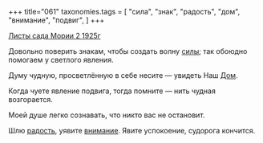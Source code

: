 +++
title="061"
taxonomies.tags = [
 "сила",
 "знак",
 "радость",
 "дом",
 "внимание",
 "подвиг",
]
+++

[Листы сада Мории 2 1925г](/agni/1925)

Довольно поверить знакам, чтобы создать волну [силы](/tags/сила); так обоюдно помогаем у светлого явления.   

Думу чудную, просветлённую в себе несите — увидеть Наш [Дом](/tags/дом).   

Когда чуете явление подвига, тогда помните — нить чудная возгорается.   

Моей душе легко сознавать, что никто вас не остановит.   

Шлю [радость](/tags/радость), уявите [внимание](/tags/внимание). Явите успокоение, судорога кончится.   

